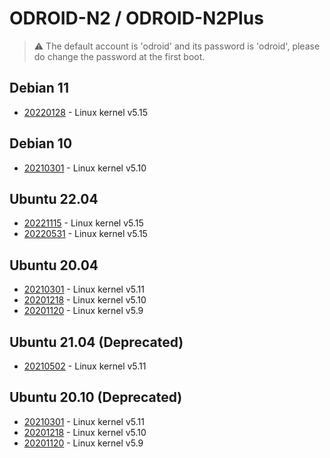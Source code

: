 # ODROID-N2 / ODROID-N2Plus

>:warning: The default account is 'odroid' and its password is 'odroid', please do change
the password at the first boot.

## Debian 11
* [20220128](https://bit.ly/33VQaKB) - Linux kernel v5.15

## Debian 10
* [20210301](https://bit.ly/3kzbWaR) - Linux kernel v5.10

## Ubuntu 22.04
* [20221115](https://bit.ly/3twDdjJ) - Linux kernel v5.15
* [20220531](https://bit.ly/3lYFvnP) - Linux kernel v5.15

## Ubuntu 20.04
* [20210301](https://bit.ly/3e2wFTr) - Linux kernel v5.11
* [20201218](https://bit.ly/34nVrHW) - Linux kernel v5.10
* [20201120](https://bit.ly/3nGq3LL) - Linux kernel v5.9

## Ubuntu 21.04 (Deprecated)
* [20210502](https://bit.ly/3h8AEiT) - Linux kernel v5.11

## Ubuntu 20.10 (Deprecated)
* [20210301](https://bit.ly/3kyO1rZ) - Linux kernel v5.11
* [20201218](https://bit.ly/3ancXzS) - Linux kernel v5.10
* [20201120](https://bit.ly/3ff4DTa) - Linux kernel v5.9
